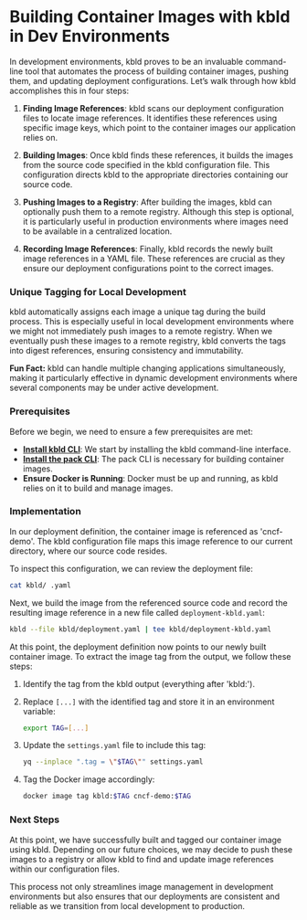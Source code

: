 # **Building Container Images with kbld in Dev Environments**

In development environments, kbld proves to be an invaluable command-line tool that automates the process of building container images, pushing them, and updating deployment configurations. Let’s walk through how kbld accomplishes this in four steps:

1. **Finding Image References**: kbld scans our deployment configuration files to locate image references. It identifies these references using specific image keys, which point to the container images our application relies on.

2. **Building Images**: Once kbld finds these references, it builds the images from the source code specified in the kbld configuration file. This configuration directs kbld to the appropriate directories containing our source code.

3. **Pushing Images to a Registry**: After building the images, kbld can optionally push them to a remote registry. Although this step is optional, it is particularly useful in production environments where images need to be available in a centralized location.

4. **Recording Image References**: Finally, kbld records the newly built image references in a YAML file. These references are crucial as they ensure our deployment configurations point to the correct images.

### **Unique Tagging for Local Development**

kbld automatically assigns each image a unique tag during the build process. This is especially useful in local development environments where we might not immediately push images to a remote registry. When we eventually push these images to a remote registry, kbld converts the tags into digest references, ensuring consistency and immutability.

**Fun Fact:** kbld can handle multiple changing applications simultaneously, making it particularly effective in dynamic development environments where several components may be under active development.

### **Prerequisites**

Before we begin, we need to ensure a few prerequisites are met:

- **[Install kbld CLI](https://carvel.dev/kbld/docs/v0.36.0/install/)**: We start by installing the kbld command-line interface.
- **[Install the pack CLI](https://buildpacks.io/docs/tools/pack/#pack-cli)**: The pack CLI is necessary for building container images.
- **Ensure Docker is Running**: Docker must be up and running, as kbld relies on it to build and manage images.

### **Implementation**

In our deployment definition, the container image is referenced as 'cncf-demo'. The kbld configuration file maps this image reference to our current directory, where our source code resides.

To inspect this configuration, we can review the deployment file:

```bash
cat kbld/ .yaml
```

Next, we build the image from the referenced source code and record the resulting image reference in a new file called `deployment-kbld.yaml`:

```bash
kbld --file kbld/deployment.yaml | tee kbld/deployment-kbld.yaml
```

At this point, the deployment definition now points to our newly built container image. To extract the image tag from the output, we follow these steps:

1. Identify the tag from the kbld output (everything after 'kbld:').
2. Replace `[...]` with the identified tag and store it in an environment variable:

   ```bash
   export TAG=[...]
   ```

3. Update the `settings.yaml` file to include this tag:

   ```bash
   yq --inplace ".tag = \"$TAG\"" settings.yaml
   ```

4. Tag the Docker image accordingly:

   ```bash
   docker image tag kbld:$TAG cncf-demo:$TAG
   ```

### **Next Steps**

At this point, we have successfully built and tagged our container image using kbld. Depending on our future choices, we may decide to push these images to a registry or allow kbld to find and update image references within our configuration files.

This process not only streamlines image management in development environments but also ensures that our deployments are consistent and reliable as we transition from local development to production.